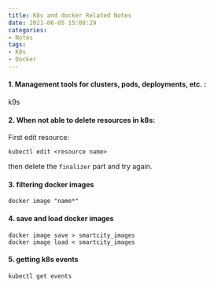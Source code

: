 ```yaml
---
title: K8s and docker Related Notes
date: 2021-06-05 15:08:29
categories: 
- Notes
tags:
- K8s
- Docker
---
```


#### 1. Management tools for clusters, pods, deployments, etc. : 

k9s

#### 2. When not able to delete resources in k8s:

First edit resource:

```
kubectl edit <resource name>
```

then delete the `finalizer` part and try again.

#### 3. filtering docker images

```shell
docker image "name*"
```

<!--more-->

#### 4. save and load docker images

```shell
docker image save > smartcity_images
docker image load < smartcity_images
```

#### 5. getting k8s events

```
kubectl get events
```

